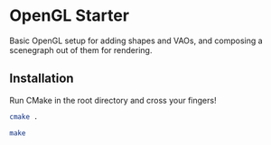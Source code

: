 # OpenGL Starter

Basic OpenGL setup for adding shapes and VAOs, and composing a scenegraph out of them for rendering.

## Installation

Run CMake in the root directory and cross your fingers! 

```bash
cmake .
```
```bash
make
```
